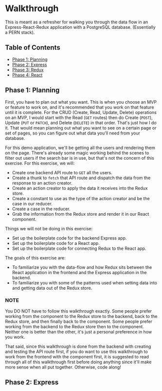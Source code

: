 # Walkthrough

This is meant as a refresher for walking you through the data flow in an
Express-React-Redux application with a PostgreSQL database. (Essentially a PERN
stack).

## Table of Contents

* [Phase 1: Planning]
* [Phase 2: Express]
* [Phase 3: Redux]
* [Phase 4: React]

## Phase 1: Planning

First, you have to plan out what you want. This is when you choose an MVP or
feature to work on, and it's recommended that you work on that feature until it
is complete. For the CRUD (Create, Read, Update, Delete) operations on an MVP, I
would start with the Read (`GET` routes) then do Create (`POST`), Update (`PUT`
or `PATCH`), and Delete (`DELETE`) in that order. That's just how I do it. That
would mean planning out what you want to see on a certain page or set of pages,
so you can figure out what data you'll need from your database.

For this demo application, we'll be getting all the users and rendering them on
the page. There's already some magic working behind the scenes to filter out
users if the search bar is in use, but that's not the concern of this exercise.
For this exercise, we will:

* Create one backend API route to `GET` all the users.
* Create a thunk to `fetch` that API route and dispatch the data from the
response to an action creator.
* Create an action creator to apply the data it receives into the Redux store.
* Create a constant to use as the type of the action creator and be the case in our reducer.
* Create a case in the reducer.
* Grab the information from the Redux store and render it in our React component.

Things we will not be doing in this exercise:

* Set up the boilerplate code for the backend Express app.
* Set up the boilerplate code for a React app.
* Set up the boilerplate code for connecting Redux to the React app.

The goals of this exercise are:

* To familiarize you with the data-flow and how Redux sits between the React application in the frontend and the Express application in the backend.
* To familiarize you with some of the patterns used when setting data into and getting data out of the Redux store.

### NOTE

You DO NOT have to follow this walkthrough exactly. Some people prefer working from the component to the Redux store to the backend, back to the Redux store, and then finally back to the component. Some people prefer working from the backend to the Redux store then to the component. Neither one is better than the other, it's just a personal preference in how you work.

That said, since this walkthrough is done from the backend with creating and testing the API route first, if you do want to use this walkthrough to work from the frontend with the component first, it is suggested to read through all of this walkthrough first before doing anything since it'll make more sense when all put together. Otherwise, code along!

## Phase 2: Express

[Phase 1: Planning]: #phase-1-planning
[Phase 2: Express]: #phase-2-express
[Phase 3: Redux]: #phase-3-redux
[Phase 4: React]: #phase-4-react
